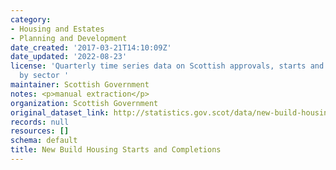 ```yaml
---
category:
- Housing and Estates
- Planning and Development
date_created: '2017-03-21T14:10:09Z'
date_updated: '2022-08-23'
license: 'Quarterly time series data on Scottish approvals, starts and completions
  by sector '
maintainer: Scottish Government
notes: <p>manual extraction</p>
organization: Scottish Government
original_dataset_link: http://statistics.gov.scot/data/new-build-housing-starts-and-completions
records: null
resources: []
schema: default
title: New Build Housing Starts and Completions
---
```

